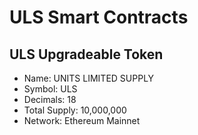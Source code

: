 # ULS Smart Contracts

## ULS Upgradeable Token
  - Name: UNITS LIMITED SUPPLY
  - Symbol: ULS
  - Decimals: 18
  - Total Supply: 10,000,000
  - Network: Ethereum Mainnet
